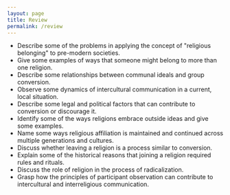```yaml
---
layout: page
title: Review
permalink: /review
---
```


- Describe some of the problems in applying the concept of "religious belonging" to pre-modern societies.
- Give some examples of ways that someone might belong to more than one religion.
- Describe some relationships between communal ideals and group conversion.
- Observe some dynamics of intercultural communication in a current, local situation.
- Describe some legal and political factors that can contribute to conversion or discourage it.
- Identify some of the ways religions embrace outside ideas and give some examples.
- Name some ways religious affiliation is maintained and continued across multiple generations and cultures.
- Discuss whether leaving a religion is a process similar to conversion.
- Explain some of the historical reasons that joining a religion required rules and rituals.
- Discuss the role of religion in the process of radicalization.
- Grasp how the principles of participant observation can contribute to intercultural and interreligious communication.